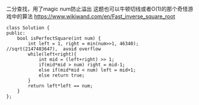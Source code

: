 二分查找，用了magic num防止溢出
这题也可以牛顿切线或者O(1)的那个奇怪游戏中的算法
https://www.wikiwand.com/en/Fast_inverse_square_root
```
class Solution {
public:
    bool isPerfectSquare(int num) {
        int left = 1, right = min(num>>1, 46340);   //sqrt(2147483647),  avoid overflow
        while(left<right){
            int mid = (left+right) >> 1;
            if(mid*mid > num) right = mid-1;
            else if(mid*mid < num) left = mid+1;
            else return true;
        }
        return left*left == num;
    }
};
```
